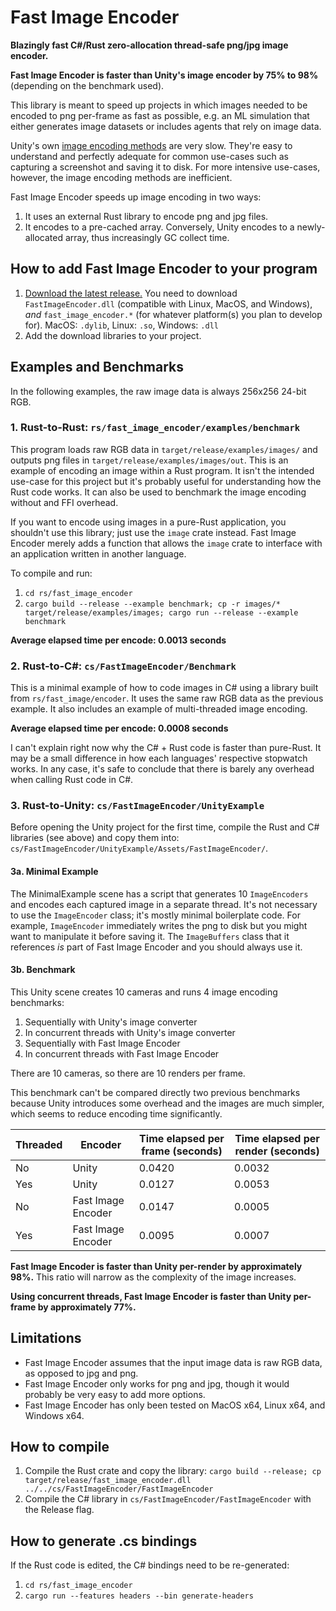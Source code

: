 # Fast Image Encoder

**Blazingly fast C#/Rust zero-allocation thread-safe png/jpg image encoder.**

**Fast Image Encoder is faster than Unity's image encoder by 75% to 98%** (depending on the benchmark used).

This library is meant to speed up projects in which images needed to be encoded to png per-frame as fast as possible, e.g. an ML simulation that either generates image datasets or includes agents that rely on image data.

Unity's own [image encoding methods](https://docs.unity3d.com/ScriptReference/ImageConversion.html) are very slow. They're easy to understand and perfectly adequate for common use-cases such as capturing a screenshot and saving it to disk. For more intensive use-cases, however, the image encoding methods are inefficient. 

Fast Image Encoder speeds up image encoding in two ways:

1. It uses an external Rust library to encode png and jpg files.
2. It encodes to a pre-cached array. Conversely, Unity encodes to a newly-allocated array, thus increasingly GC collect time.

## How to add Fast Image Encoder to your program

1. [Download the latest release.](https://github.com/subalterngames/fast_image_encoder/releases/latest) You need to download `FastImageEncoder.dll` (compatible with Linux, MacOS, and Windows), *and* `fast_image_encoder.*` (for whatever platform(s) you plan to develop for). MacOS: `.dylib`, Linux: `.so`, Windows: `.dll`
2. Add the download libraries to your project.

## Examples and Benchmarks

In the following examples, the raw image data is always 256x256 24-bit RGB.

### 1. Rust-to-Rust: `rs/fast_image_encoder/examples/benchmark`

This program loads raw RGB data in `target/release/examples/images/` and outputs png files in `target/release/examples/images/out`. This is an example of encoding an image within a Rust program. It isn't the intended use-case for this project but it's probably useful for understanding how the Rust code works. It can also be used to benchmark the image encoding without and FFI overhead. 

If you want to encode using images in a pure-Rust application, you shouldn't use this library; just use the `image` crate instead. Fast Image Encoder merely adds a function that allows the `image` crate to interface with an application written in another language.

To compile and run:

1. `cd rs/fast_image_encoder`
2. `cargo build --release --example benchmark; cp -r images/* target/release/examples/images; cargo run --release --example benchmark`

**Average elapsed time per encode:  0.0013 seconds**

### 2. Rust-to-C#: `cs/FastImageEncoder/Benchmark`

This is a minimal example of how to code images in C# using a library built from `rs/fast_image/encoder`. It uses the same raw RGB data as the previous example. It also includes an example of multi-threaded image encoding.

**Average elapsed time per encode: 0.0008 seconds**

I can't explain right now why the C# + Rust code is faster than pure-Rust. It may be a small difference in how each languages' respective stopwatch works. In any case, it's safe to conclude that there is barely any overhead when calling Rust code in C#.

### 3. Rust-to-Unity: `cs/FastImageEncoder/UnityExample`

Before opening the Unity project for the first time, compile the Rust and C# libraries (see above) and copy them into: `cs/FastImageEncoder/UnityExample/Assets/FastImageEncoder/`.

#### 3a. Minimal Example

The MinimalExample scene has a script that generates 10 `ImageEncoders` and encodes each captured image in a separate thread. It's not necessary to use the `ImageEncoder` class; it's mostly minimal boilerplate code. For example, `ImageEncoder` immediately writes the png to disk but you might want to manipulate it before saving it. The `ImageBuffers` class that it references *is* part of Fast Image Encoder and you should always use it.

#### 3b. Benchmark

This Unity scene creates 10 cameras and runs 4 image encoding benchmarks:

1. Sequentially with Unity's image converter
2. In concurrent threads with Unity's image converter
3. Sequentially with Fast Image Encoder
4. In concurrent threads with Fast Image Encoder

There are 10 cameras, so there are 10 renders per frame. 

This benchmark can't be compared directly two previous benchmarks because Unity introduces some overhead and the images are much simpler, which seems to reduce encoding time significantly.

| Threaded | Encoder            | Time elapsed per frame (seconds) | Time elapsed per render (seconds) |
| -------- | ------------------ | -------------------------------- | --------------------------------- |
| No       | Unity              | 0.0420                           | 0.0032                            |
| Yes      | Unity              | 0.0127                           | 0.0053                            |
| No       | Fast Image Encoder | 0.0147                           | 0.0005                            |
| Yes      | Fast Image Encoder | 0.0095                           | 0.0007                            |

**Fast Image Encoder is faster than Unity per-render by approximately 98%.** This ratio will narrow as the complexity of the image increases.

**Using concurrent threads, Fast Image Encoder is faster than Unity per-frame by approximately 77%.**

## Limitations

- Fast Image Encoder assumes that the input image data is raw RGB data, as opposed to jpg and png.
- Fast Image Encoder only works for png and jpg, though it would probably be very easy to add more options.
- Fast Image Encoder has only been tested on MacOS x64, Linux x64, and Windows x64.

## How to compile

1. Compile the Rust crate and copy the library:  `cargo build --release; cp target/release/fast_image_encoder.dll ../../cs/FastImageEncoder/FastImageEncoder`
2. Compile the C# library in `cs/FastImageEncoder/FastImageEncoder` with the Release flag.

## How to generate .cs bindings

If the Rust code is edited, the C# bindings need to be re-generated:

1. `cd rs/fast_image_encoder`
2. `cargo run --features headers --bin generate-headers`